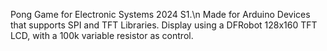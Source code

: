 Pong Game for Electronic Systems 2024 S1.\n
Made for Arduino Devices that supports SPI and TFT Libraries. Display using a DFRobot 128x160 TFT LCD, with a 100k variable resistor as control.
